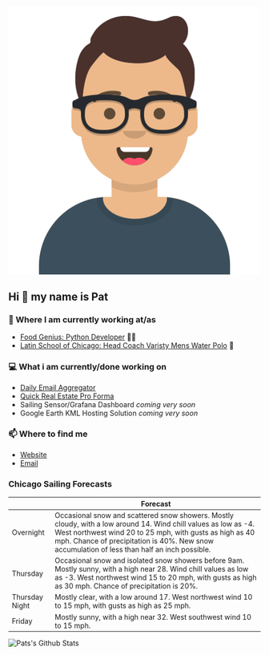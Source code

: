 [![Social banner for p-j-falconer](https://raw.githubusercontent.com/P-J-FALCONER/P-J-FALCONER/master/assets/avataaars.svg)](https://patfalconer.com/)
## Hi :wave: my name is Pat

### 💼 Where I am currently working at/as
- [Food Genius: Python Developer](https://getfoodgenius.com/) 🍔🐍
- [Latin School of Chicago: Head Coach Varisty Mens Water Polo](https://www.latinschool.org/) 🤽


### 💻 What i am currently/done working on
 - [Daily Email Aggregator](https://github.com/P-J-FALCONER/dott_daily_mail)
 - [Quick Real Estate Pro Forma](https://github.com/P-J-FALCONER/henry)
 - Sailing Sensor/Grafana Dashboard *coming very soon*
 - Google Earth KML Hosting Solution *coming very soon*

### 📫 Where to find me
 - [Website](https://patfalconer.com/)
 - [Email](mailto:patrick.j.falconer@gmail.com)


### Chicago Sailing Forecasts
|   | Forecast  |
|---|---|
| Overnight | Occasional snow and scattered snow showers. Mostly cloudy, with a low around 14. Wind chill values as low as -4. West northwest wind 20 to 25 mph, with gusts as high as 40 mph. Chance of precipitation is 40%. New snow accumulation of less than half an inch possible. |
| Thursday | Occasional snow and isolated snow showers before 9am. Mostly sunny, with a high near 28. Wind chill values as low as -3. West northwest wind 15 to 20 mph, with gusts as high as 30 mph. Chance of precipitation is 20%. |
| Thursday Night | Mostly clear, with a low around 17. West northwest wind 10 to 15 mph, with gusts as high as 25 mph. |
| Friday | Mostly sunny, with a high near 32. West southwest wind 10 to 15 mph. |

![Pats's Github Stats](https://github-readme-stats.vercel.app/api?username=p-j-falconer&show_icons=true&theme=radical)
